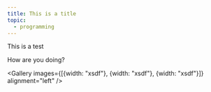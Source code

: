 ```yaml
---
title: This is a title
topic:
  - programming
---
```


This is a test

How are you doing?

<Gallery
  images={[{width: "xsdf"}, {width: "xsdf"}, {width: "xsdf"}]}
  alignment="left"
/>
